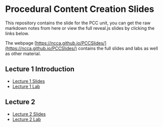 # Procedural Content Creation Slides

This repository contains the slide for the PCC unit, you can get the raw markdown notes from here or view the full reveal.js slides by clicking the links below.

The webpage [https://ncca.github.io/PCCSlides/](https://ncca.github.io/PCCSlides/) contains the full slides and labs as well as other material. 

## Lecture 1 Introduction

- [Lecture 1 Slides](https://ncca.github.io/PCCSlides/Lecture1) 
- [Lecture 1 Lab](https://ncca.github.io/PCCSlides/Lab1)

## Lecture 2

- [Lecture 2 Slides](https://ncca.github.io/PCCSlides/Lecture2)
- [Lecture 2 Lab](https://ncca.github.io/PCCSlides/Lab2)





